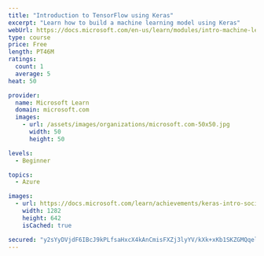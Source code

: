 ```yaml
---
title: "Introduction to TensorFlow using Keras"
excerpt: "Learn how to build a machine learning model using Keras"
webUrl: https://docs.microsoft.com/en-us/learn/modules/intro-machine-learning-keras/
type: course
price: Free
length: PT46M
ratings:
  count: 1
  average: 5
heat: 50

provider:
  name: Microsoft Learn
  domain: microsoft.com
  images:
    - url: /assets/images/organizations/microsoft.com-50x50.jpg
      width: 50
      height: 50

levels:
  - Beginner

topics:
  - Azure

images:
  - url: https://docs.microsoft.com/learn/achievements/keras-intro-social.png
    width: 1282
    height: 642
    isCached: true

secured: "y2sYyDVjdF6IBcJ9kPLfsaHxcX4kAnCmisFXZj3lyYV/kXk+xKb1SKZGMQqelyEO0ljBAq4lbSjPPPObz3DqyaLQ4LLBP7M+vOBMKhal0+XyvYw0yjicLpdHIszxxPH/s19Jaw7FcOZsM9IY6aH5FShO8h1kcN+v/87kKr+UE7CJallWK7IB5ti9dMGDPxNSc5TfTuVJxY2PONsZ+u+dXdHATrPe1FUNPjoBifUXOicxXGnQ/9ShTERpffweFpU2tYBZotOMa+76ri5yDH0rC1L0Ug53+sxheUenMHpka+gVSpRID5HVZBMPnMLxokJAgmr3KjhHxWK6MT7VpuvizV3b0pBRp7vw7HkgMvJaD1POMyCdRiW7unCdHwsCQjrFH4VbkH0bJO+ce44acaeFGUcHWGp1adEGhaqosdqTRUg=;7bMxHWSSLXBSP9gXyXyYlQ=="
---
```


